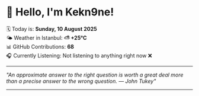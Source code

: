 # 👋 Hello, I'm Kekn9ne!

🗓️ Today is: **Sunday, 10 August 2025**  
🌤️ Weather in Istanbul: **⛅️  +25°C**  
📊 GitHub Contributions: **68**  
🎧 Currently Listening: Not listening to anything right now ❌

---

_"An approximate answer to the right question is worth a great deal more than a precise answer to the wrong question. — *John Tukey*"_

---
